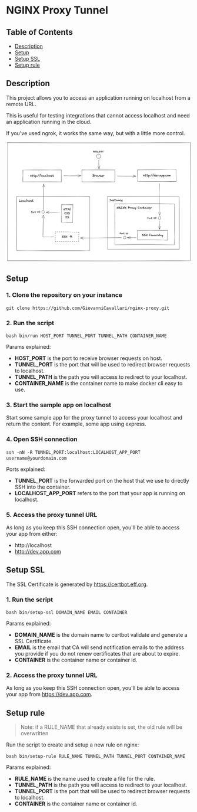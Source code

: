# NGINX Proxy Tunnel

## Table of Contents
- [Description](#description)
- [Setup](#setup)
- [Setup SSL](#setup-ssl)
- [Setup rule](#setup-rule)

## Description

This project allows you to access an application running on localhost from a remote URL. 

This is useful for testing integrations that cannot access localhost and need an application running in the cloud.

If you've used ngrok, it works the same way, but with a little more control.

![Diagram](/diagram.png?raw=true "Diagram")

## Setup

###  1. Clone the repository on your instance

```
git clone https://github.com/GiovanniCavallari/nginx-proxy.git
```

### 2. Run the script

```
bash bin/run HOST_PORT TUNNEL_PORT TUNNEL_PATH CONTAINER_NAME
```

Params explained:
- **HOST_PORT** is the port to receive browser requests on host.
- **TUNNEL_PORT** is the port that will be used to redirect browser requests to localhost.
- **TUNNEL_PATH** is the path you will access to redirect to your localhost.
- **CONTAINER_NAME** is the container name to make docker cli easy to use.

### 3. Start the sample app on localhost

Start some sample app for the proxy tunnel to access your localhost and return the content. For example, some app using express.

### 4. Open SSH connection

```
ssh -nN -R TUNNEL_PORT:localhost:LOCALHOST_APP_PORT username@yourdomain.com
```

Ports explained:
- **TUNNEL_PORT** is the forwarded port on the host that we use to directly SSH into the container.
- **LOCALHOST_APP_PORT** refers to the port that your app is running on localhost.

### 5. Access the proxy tunnel URL

As long as you keep this SSH connection open, you'll be able to access your app from either:

- http://localhost
- http://dev.app.com


## Setup SSL

The SSL Certificate is generated by https://certbot.eff.org.

### 1. Run the script

```
bash bin/setup-ssl DOMAIN_NAME EMAIL CONTAINER
```

Params explained:
- **DOMAIN_NAME** is the domain name to certbot validate and generate a SSL Certificate.
- **EMAIL** is the email that CA will send notification emails to the address you provide if you do not renew certificates that are about to expire.
- **CONTAINER** is the container name or container id.

### 2. Access the proxy tunnel URL

As long as you keep this SSH connection open, you'll be able to access your app from https://dev.app.com.


## Setup rule


> Note: if a RULE_NAME that already exists is set, the old rule will be overwritten

Run the script to create and setup a new rule on nginx:

```
bash bin/setup-rule RULE_NAME TUNNEL_PATH TUNNEL_PORT CONTAINER_NAME
```

Params explained:
- **RULE_NAME** is the name used to create a file for the rule.
- **TUNNEL_PATH** is the path you will access to redirect to your localhost.
- **TUNNEL_PORT** is the port that will be used to redirect browser requests to localhost.
- **CONTAINER** is the container name or container id.